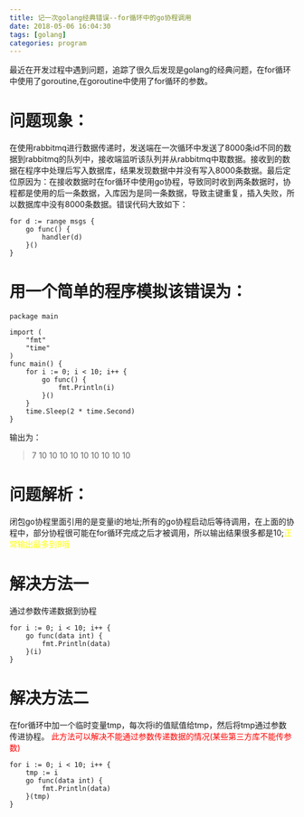 ```yaml
---
title: 记一次golang经典错误--for循环中的go协程调用
date: 2018-05-06 16:04:30
tags: [golang]
categories: program
---
```


最近在开发过程中遇到问题，追踪了很久后发现是golang的经典问题，在for循环中使用了goroutine,在goroutine中使用了for循环的参数。

# 问题现象：
在使用rabbitmq进行数据传递时，发送端在一次循环中发送了8000条id不同的数据到rabbitmq的队列中，接收端监听该队列并从rabbitmq中取数据。接收到的数据在程序中处理后写入数据库，结果发现数据中并没有写入8000条数据。最后定位原因为：在接收数据时在for循环中使用go协程，导致同时收到两条数据时，协程都是使用的后一条数据，入库因为是同一条数据，导致主键重复，插入失败，所以数据库中没有8000条数据。错误代码大致如下：
``` golang
for d := range msgs {
    go func() {
        handler(d)
    }()
}
```

# 用一个简单的程序模拟该错误为：
``` golang
package main

import (
	"fmt"
	"time"
)
func main() {
	for i := 0; i < 10; i++ {
		go func() {
			fmt.Println(i)
		}()
	}
	time.Sleep(2 * time.Second)
}
```
输出为：
> 7
>10
>10
>10
>10
>10
>10
>10
>10
>10

# 问题解析：
闭包go协程里面引用的是变量i的地址;所有的go协程启动后等待调用，在上面的协程中，部分协程很可能在for循环完成之后才被调用，所以输出结果很多都是10;<font color="yellow">正常输出最多到9哦</font>

# 解决方法一
通过参数传递数据到协程
``` golang
for i := 0; i < 10; i++ {
    go func(data int) {
        fmt.Println(data)
	}(i)
}
```
# 解决方法二
在for循环中加一个临时变量tmp，每次将i的值赋值给tmp，然后将tmp通过参数传进协程。
<font color="red">此方法可以解决不能通过参数传递数据的情况(某些第三方库不能传参数)</font>
```golang
for i := 0; i < 10; i++ {
    tmp := i
    go func(data int) {
        fmt.Println(data)
    }(tmp)
}
```